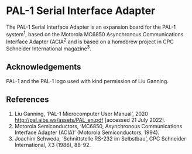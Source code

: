 # PAL-1 Serial Interface Adapter

The PAL-1 Serial Interface Adapter is an expansion board for the PAL-1 system<sup>1</sup>, 
based on the Motorola MC6850 Asynchronous Communications Interface Adapter (ACIA<sup>2</sup> 
and is based on a homebrew project in CPC Schneider International magazine<sup>3</sup>. 

## Acknowledgements

PAL-1 and the PAL-1 logo used with kind permission of Liu Ganning.

## References
1. Liu Ganning, ‘PAL-1 Microcomputer User Manual’, 2020 <http://pal.aibs.ws/assets/PAL_en.pdf> [accessed 21 July 2022].
2. Motorola Semiconductors, ‘MC6850, Asynchronous Communications Interface Adapter (ACIA)’ (Motorola Semiconductors, 1994).
3. Joachim Schweda, ‘Schnittstelle RS-232 im Selbstbau’, CPC Schneider International, 7.3 (1986), 88-92.
